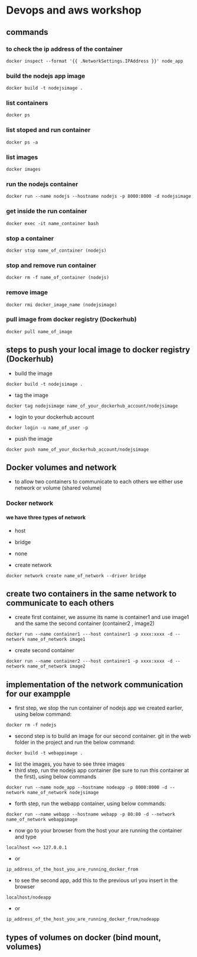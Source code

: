 # Devops and aws workshop

## commands

### to check the ip address of the container

```
docker inspect --format '{{ .NetworkSettings.IPAddress }}' node_app
```

### build the nodejs app image

```
docker build -t nodejsimage .
```

### list containers

```
docker ps
```

### list stoped and run container

```
docker ps -a
```

### list images

```
docker images
```

### run the nodejs container

```
docker run --name nodejs --hostname nodejs -p 8000:8000 -d nodejsimage
```

### get inside the run container

```
docker exec -it name_container bash
```

### stop a container

```
docker stop name_of_container (nodejs)
```

### stop and remove run container

```
docker rm -f name_of_container (nodejs)
```

### remove image

```
docker rmi docker_image_name (nodejsimage)
```

### pull image from docker registry (Dockerhub)

```
docker pull name_of_image
```

## steps to push your local image to docker registry (Dockerhub)

- build the image

```
docker build -t nodejsimage .
```

- tag the image

```
docker tag nodejsimage name_of_your_dockerhub_account/nodejsimage
```

- login to your dockerhub account

```
docker login -u name_of_user -p
```

- push the image

```
docker push name_of_your_dockerhub_account/nodejsimage
```

## Docker volumes and network

- to allow two containers to communicate to each others we either use network or volume (shared volume)

### Docker network

#### we have three types of network

- host
- bridge
- none

- create network

```
docker network create name_of_network --driver bridge
```

## create two containers in the same network to communicate to each others

- create first container, we assume its name is container1 and use image1 and the same the second container (container2 , image2)

```
docker run --name container1 ---host container1 -p xxxx:xxxx -d --network name_of_network image1
```

- create second container

```
docker run --name container2 ---host container1 -p xxxx:xxxx -d --network name_of_network image2
```

## implementation of the network communication for our exampple

- first step, we stop the run container of nodejs app we created earlier, using below command:

```
docker rm -f nodejs
```

- second step is to build an image for our second container. git in the web folder in the project and run the below command:

```
docker build -t webappimage .
```

- list the images, you have to see three images
- third step, run the nodejs app container (be sure to run this container at the first), using below commands

```
docker run --name node_app --hostname nodeapp -p 8000:8000 -d --network name_of_network nodejsimage
```

- forth step, run the webapp container, using below commands:

```
docker run --name webapp --hostname webapp -p 80:80 -d --network name_of_network webappimage
```

- now go to your browser from the host your are running the container and type

```
localhost <=> 127.0.0.1
```

- or

```
ip_address_of_the_host_you_are_running_docker_from
```

- to see the second app, add this to the previous url you insert in the browser

```
localhost/nodeapp
```

- or

```
ip_address_of_the_host_you_are_running_docker_from/nodeapp
```

## types of volumes on docker (bind mount, volumes)

### 
